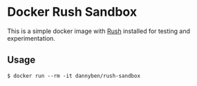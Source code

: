 Docker Rush Sandbox
==================================================

This is a simple docker image with [Rush][rush] installed for testing and
experimentation.

Usage
--------------------------------------------------

    $ docker run --rm -it dannyben/rush-sandbox


[rush]: https://github.com/dannyben/rush-cli